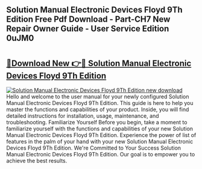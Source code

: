 ## Solution Manual Electronic Devices Floyd 9Th Edition Free Pdf Download - Part-CH7 New Repair Owner Guide - User Service Edition 0uJM0

# <h2><a href="http://bc87145.oget.top/?id=Solution+Manual+Electronic+Devices+Floyd+9Th+Edition">🔗Download New 👉🔴 Solution Manual Electronic Devices Floyd 9Th Edition</a></h2>

[![Solution Manual Electronic Devices Floyd 9Th Edition new download](https://i.imgur.com/5g1atiW.png)](http://bc87145.oget.top/?id=Solution+Manual+Electronic+Devices+Floyd+9Th+Edition)
Hello and welcome to the user manual for your newly configured Solution Manual Electronic Devices Floyd 9Th Edition. This guide is here to help you master the functions and capabilities of your product. Inside, you will find detailed instructions for installation, usage, maintenance, and troubleshooting. Familiarize Yourself Before you begin, take a moment to familiarize yourself with the functions and capabilities of your new Solution Manual Electronic Devices Floyd 9Th Edition. Experience the power of list of features in the palm of your hand with your new Solution Manual Electronic Devices Floyd 9Th Edition. We're Committed to Your Success Solution Manual Electronic Devices Floyd 9Th Edition. Our goal is to empower you to achieve the best results.
